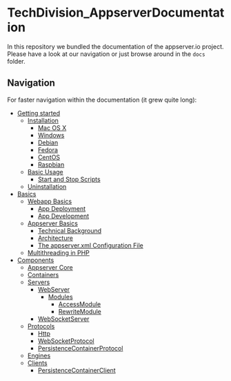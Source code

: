 TechDivision_AppserverDocumentation
===================================

In this repository we bundled the documentation of the appserver.io project.
Please have a look at our navigation or just browse around in the `docs` folder.

## Navigation
For faster navigation within the documentation (it grew quite long):

- [Getting started](<docs/getting-started/>)
	* [Installation](<docs/getting-started/installation.md>)
		- [Mac OS X](<docs/getting-started/installation.md#mac-os-x>)
		- [Windows](<docs/getting-started/installation.md#windows>)
		- [Debian](<docs/getting-started/installation.md#debian>)
		- [Fedora](<docs/getting-started/installation.md#fedora>)
		- [CentOS](<docs/getting-started/installation.md#centos>)
		- [Raspbian](<docs/getting-started/installation.md#raspbian>)
	* [Basic Usage](<docs/getting-started/basic-usage.md>)
		- [Start and Stop Scripts](<docs/getting-started/basic-usage.md#start-and-stop-scripts>)
	* [Uninstallation](<docs/getting-started/uninstallation.md>)
- [Basics](<docs/basics>)
    * [Webapp Basics](<docs/basics/webapp-basics/>)
        - [App Deployment](<docs/basics/webapp-basics/app-deployment.md>)
        - [App Development](<docs/basics/webapp-basics/app-development.md>)
    * [Appserver Basics](<docs/basics/appserver-basics/>)
        - [Technical Background](<docs/basics/appserver-basics/technical-background.md>)
        - [Architecture](<docs/basics/appserver-basics/architecture.md>)
        - [The appserver.xml Configuration File](<docs/basics/appserver-basics/the-appserver_xml-configuration-file.md>)
    * [Multithreading in PHP](<docs/basics/multithreading-in-php/>)
- [Components](<docs/components/>)
	* [Appserver Core](<docs/components/appserver-core>)
	* [Containers](<docs/components/containers>)
	* [Servers](<docs/components/servers>)
	    - [WebServer](<docs/components/servers/webserver>)
	        * [Modules](<docs/components/servers/webserver/modules>)
	            - [AccessModule](<docs/components/servers/webserver/modules/accessmodule.md>)
	            - [RewriteModule](<docs/components/servers/webserver/modules/rewritemodule.md>)
	    - [WebSocketServer](<docs/components/servers/websocketserver.md>)
	* [Protocols](<docs/components/protocols>)
	    - [Http](<docs/components/protocols/http.md>)
	    - [WebSocketProtocol](<docs/components/protocols/websocketprotocol.md>)
	    - [PersistenceContainerProtocol](<docs/components/protocols/persistencecontainerprotocol.md>)
	* [Engines](<docs/components/engines>)
	* [Clients](<docs/components/clients>)
	    - [PersistenceContainerClient](<docs/components/clients/persistencecontainerclient.md>)
